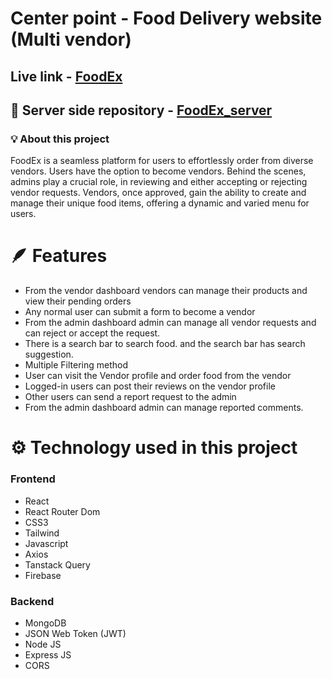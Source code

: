 # Center point - Food Delivery website (Multi vendor)
## Live link - [FoodEx](https://foodex-82499.web.app/)
## 🔗 Server side repository - [FoodEx_server](https://github.com/sakibsarkar/FoodEx_server)

### 💡 About this project

FoodEx is a seamless platform for users to effortlessly order from diverse vendors. Users have the option to become vendors. Behind the scenes, admins play a crucial role, in reviewing and either accepting or rejecting vendor requests. Vendors, once approved, gain the ability to create and manage their unique food items, offering a dynamic and varied menu for users.

# 🪶 Features
- From the vendor dashboard vendors can manage their products and view their pending orders
- Any normal user can submit a form to become a vendor
- From the admin dashboard admin can manage all vendor requests and can reject or accept the request.
- There is a search bar to search food. and the search bar has search suggestion.
- Multiple Filtering method
- User can visit the Vendor profile and order food from the vendor
- Logged-in users can post their reviews on the vendor profile
- Other users can send a report request to the admin
- From the admin dashboard admin can manage reported comments.


# ⚙️ Technology used in this project
### Frontend
 - React
 - React Router Dom
 - CSS3
 - Tailwind
 - Javascript
 - Axios
 - Tanstack Query
 - Firebase
 

 ### Backend
  - MongoDB
  - JSON Web Token (JWT)
  - Node JS
  - Express JS
  - CORS



## 
